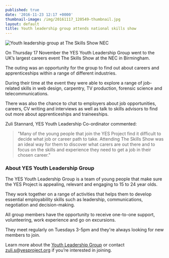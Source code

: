 ```yaml
---
published: true
date: '2016-11-23 12:17 +0000'
thumbnail-image: /img/20161117_120549-thumbnail.jpg
layout: default
title: Youth leadership group attends national skills show
---
```

![Youth leadership group at The Skills Show NEC]({{site.baseurl}}/img/20161117_120549-fullsize-web.jpg)

On Thursday 17 November the YES Youth Leadership Group went to the UK’s largest careers event The Skills Show at the NEC in Birmingham.

The outing was an opportunity for the group to find out about careers and apprenticeships within a range of different industries.

During their time at the event they were able to explore a range of job-related skills in web design, carpentry, TV production, forensic science and telecommunications. 

There was also the chance to chat to employers about job opportunities, careers, CV writing and interviews as well as talk to skills advisors to find out more about apprenticeships and traineeships.

Zuli Stannard, YES Youth Leadership Co-ordinator commented:

> "Many of the young people that join the YES Project find it difficult to decide what job or career path to take.  Attending The Skills Show was an ideal way for them to discover what carers are out there and to focus on the skills and experience they need to get a job in their chosen career."

### About YES Youth Leadership Group

The YES Youth Leadership Group is a team of young people that make sure the YES Project is appealing, relevant and engaging to 15 to 24 year olds. 

They work together on a range of activities that helps them to develop essential employability skills such as leadership, communications, negotiation and decision-making.  

All group members have the opportunity to receive one-to-one support, volunteering, work experience and go on excursions.

They meet regularly on Tuesdays 3-5pm and they're always looking for new members to join. 

Learn more about the [Youth Leadership Group](http://www.yesproject.org/what-you-can-do/lead-and-inspire-people-like-you/) or contact [zuli.s@yesproject.org](mailto:zuli.s@yesproject.org) if you’re interested in joining.
